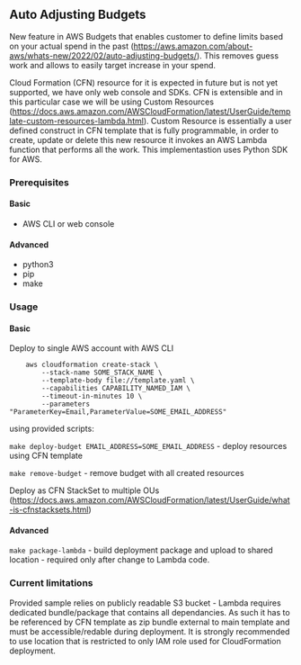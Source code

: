 
## Auto Adjusting Budgets ##

New feature in AWS Budgets that enables customer to define limits based on your actual spend in the past (https://aws.amazon.com/about-aws/whats-new/2022/02/auto-adjusting-budgets/).
This removes guess work and allows to easily target increase in your spend.

Cloud Formation (CFN) resource for it is expected in future but is not yet supported, we have only web console and SDKs. CFN is extensible and in this particular case we will be using Custom Resources (https://docs.aws.amazon.com/AWSCloudFormation/latest/UserGuide/template-custom-resources-lambda.html).
Custom Resource is essentially a user defined construct in CFN template that is fully programmable, in order to create, update or delete this new resource it invokes an AWS Lambda function that performs all the work. This implementastion uses Python SDK for AWS.


### Prerequisites ###

#### Basic #### 
* AWS CLI or web console

#### Advanced ####
* python3
* pip
* make

### Usage ###

#### Basic ####
 
Deploy to single AWS account with AWS CLI

```
	aws cloudformation create-stack \
		--stack-name SOME_STACK_NAME \
		--template-body file://template.yaml \
		--capabilities CAPABILITY_NAMED_IAM \
		--timeout-in-minutes 10 \
		--parameters "ParameterKey=Email,ParameterValue=SOME_EMAIL_ADDRESS"
```

using provided scripts:

`make deploy-budget EMAIL_ADDRESS=SOME_EMAIL_ADDRESS` - deploy resources using CFN template

`make remove-budget` - remove budget with all created resources


Deploy as CFN StackSet to multiple OUs (https://docs.aws.amazon.com/AWSCloudFormation/latest/UserGuide/what-is-cfnstacksets.html)

#### Advanced ####

`make package-lambda` - build deployment package and upload to shared location - required only after change to Lambda code.


### Current limitations ###
Provided sample relies on publicly readable S3 bucket - Lambda requires dedicated bundle/package that contains all dependancies. As such it has to be referenced by CFN template as zip bundle external to main template and must be accessible/redable during deployment.
It is strongly recommended to use location that is restricted to only IAM role used for CloudFormation deployment.

